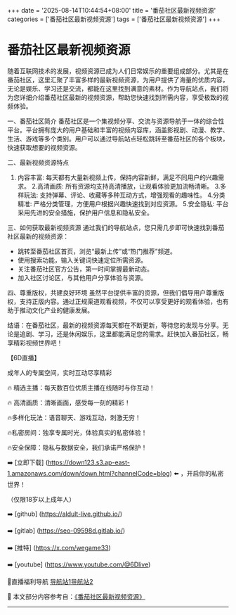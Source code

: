 +++
date = '2025-08-14T10:44:54+08:00'
title = '番茄社区最新视频资源'
categories = ['番茄社区最新视频资源']
tags = ['番茄社区最新视频资源']
+++

# 番茄社区最新视频资源

随着互联网技术的发展，视频资源已成为人们日常娱乐的重要组成部分。尤其是在番茄社区，这里汇聚了丰富多样的最新视频资源，为用户提供了海量的优质内容，无论是娱乐、学习还是交流，都能在这里找到满意的素材。作为导航站点，我们将为您详细介绍番茄社区最新的视频资源，帮助您快速找到所需内容，享受极致的视频体验。

一、番茄社区简介
番茄社区是一个集视频分享、交流与资源导航于一体的综合性平台。平台拥有庞大的用户基础和丰富的视频内容库，涵盖影视剧、动漫、教学、生活、游戏等多个类别。用户可以通过导航站点轻松跳转至番茄社区的各个板块，快速获取想要的视频资源。

二、最新视频资源特点
1. 内容丰富: 每天都有大量新视频上传，保持内容新鲜，满足不同用户的兴趣需求。
2.高清画质: 所有资源均支持高清播放，让观看体验更加流畅清晰。
3.多样玩法: 支持弹幕、评论、收藏等多种互动方式，增强观看的趣味性。
4.分类精准: 严格分类管理，方便用户根据兴趣快速找到对应资源。
5.安全隐私: 平台采用先进的安全措施，保护用户信息和隐私安全。

三、如何获取最新视频资源
通过我们的导航站点，您只需几步即可快速找到番茄社区最新的视频资源：
- 跳转至番茄社区首页，浏览“最新上传”或“热门推荐”频道。
- 使用搜索功能，输入关键词快速定位所需资源。
- 关注番茄社区官方公告，第一时间掌握最新动态。
- 加入社区讨论区，与其他用户分享体验与资源。

四、尊重版权，共建良好环境
虽然平台提供丰富的资源，但我们倡导用户尊重版权，支持正版内容。通过正规渠道观看视频，不仅可以享受更好的观看体验，也有助于推动文化产业的健康发展。

结语：在番茄社区，最新的视频资源每天都在不断更新，等待您的发现与分享。无论是追剧、学习，还是休闲娱乐，这里都能满足您的需求。赶快加入番茄社区，畅享精彩视频世界吧！

【6D直播】

成年人的专属空间，实时互动尽享精彩

🔥 精选主播：每天数百位优质主播在线随时与你互动！

🔥 高清画质：清晰画面，感受每一刻的精彩！

🔥多样化玩法：语音聊天、游戏互动，刺激无穷！

🔥私密房间：独享专属时光，体验真实的私密体验！

🔥安全保障：隐私与数据安全，我们承诺严格保护！

➡️ [立即下载] (https://down123.s3.ap-east-1.amazonaws.com/down/down.html?channelCode=blog) ⬅️ ，开启你的私密世界！

（仅限18岁以上成年人）

➡️ [github] (https://aldult-live.github.io/)

➡️ [gitlab] (https://seo-09598d.gitlab.io/)

➡️ [推特] (https://x.com/wegame33)

➡️ [youtube] (https://www.youtube.com/@6Dlive)

🔞直播福利导航 [导航站1](https://webstack-86085a.gitlab.io/)[导航站2](https://onlygit123-2.github.io/)


📘 本文部分内容参考自：[《番茄社区最新视频资源》](https://webstack-hugo-12.pages.dev/)

---
